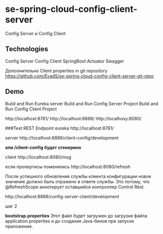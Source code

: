 # se-spring-cloud-config-client-server
Config Server и Config Client

## Technologies 

Config Server 
Config Client
SpringBoot Actuator 
Swagger 

Дополнительно 
Client properties in git repository
https://github.com/EvadS/se-spring-cloud-config-client-server-git-repo

## Demo
Build and Run Eureka server
Build and Run Config Server Project
Build and Run Config Client Project

http://localhost:8761/
http://localhost:8888/ 
http://localhosy:8080/


###Test REST Endpoint
eureka 
http://localhost:8761/

server
http://localhost:8888/client-config/development 

<b>
апи /client-config будет сгенерино 
</b>

client 
http://localhost:8080/msg

если пропертисы поменялись 
http://localhost:8080/refresh

После успешного обновления службы клиента конфигурации новое значение должно быть отражено в ответе службы. Это потому, что @RefreshScope аннотирует оставшийся контроллер Control Rest.

http://localhost:8888/config-server-client/development

шаг 2 

<b>bootstrap.properties</b> Этот файл будет загружен до загрузки файла application.properties и до создания Java-бинов при запуске приложения.



